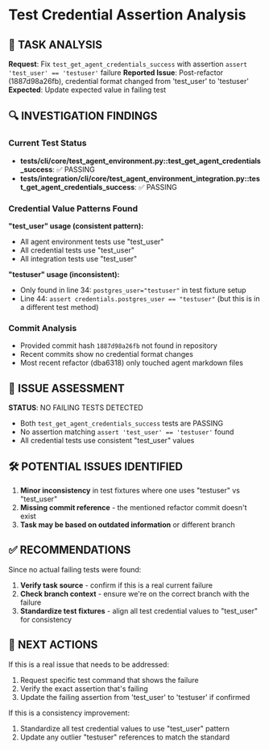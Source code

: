 # Test Credential Assertion Analysis

## 🎯 TASK ANALYSIS
**Request**: Fix `test_get_agent_credentials_success` with assertion `assert 'test_user' == 'testuser'` failure
**Reported Issue**: Post-refactor (1887d98a26fb), credential format changed from 'test_user' to 'testuser'
**Expected**: Update expected value in failing test

## 🔍 INVESTIGATION FINDINGS

### Current Test Status
- **tests/cli/core/test_agent_environment.py::test_get_agent_credentials_success**: ✅ PASSING
- **tests/integration/cli/core/test_agent_environment_integration.py::test_get_agent_credentials_success**: ✅ PASSING

### Credential Value Patterns Found
**"test_user" usage (consistent pattern):**
- All agent environment tests use "test_user"
- All credential tests use "test_user"  
- All integration tests use "test_user"

**"testuser" usage (inconsistent):**
- Only found in line 34: `postgres_user="testuser"` in test fixture setup
- Line 44: `assert credentials.postgres_user == "testuser"` (but this is in a different test method)

### Commit Analysis
- Provided commit hash `1887d98a26fb` not found in repository
- Recent commits show no credential format changes
- Most recent refactor (dba6318) only touched agent markdown files

## 🚨 ISSUE ASSESSMENT

**STATUS**: NO FAILING TESTS DETECTED
- Both `test_get_agent_credentials_success` tests are PASSING
- No assertion matching `assert 'test_user' == 'testuser'` found
- All credential tests use consistent "test_user" values

## 🛠️ POTENTIAL ISSUES IDENTIFIED

1. **Minor inconsistency** in test fixtures where one uses "testuser" vs "test_user"
2. **Missing commit reference** - the mentioned refactor commit doesn't exist
3. **Task may be based on outdated information** or different branch

## ✅ RECOMMENDATIONS

Since no actual failing tests were found:
1. **Verify task source** - confirm if this is a real current failure
2. **Check branch context** - ensure we're on the correct branch with the failure
3. **Standardize test fixtures** - align all test credential values to "test_user" for consistency

## 🎯 NEXT ACTIONS

If this is a real issue that needs to be addressed:
1. Request specific test command that shows the failure
2. Verify the exact assertion that's failing
3. Update the failing assertion from 'test_user' to 'testuser' if confirmed

If this is a consistency improvement:
1. Standardize all test credential values to use "test_user" pattern
2. Update any outlier "testuser" references to match the standard
